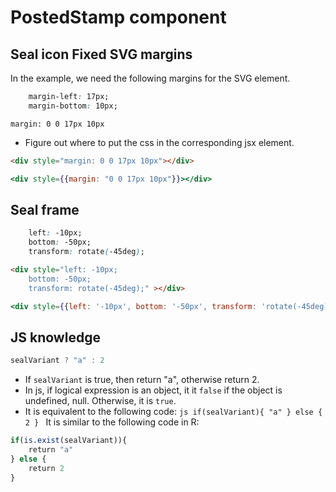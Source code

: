 

# PostedStamp component


## Seal icon Fixed SVG margins

In the example, we need the following margins for the SVG element.

```css
    margin-left: 17px;
    margin-bottom: 10px;
```

```
margin: 0 0 17px 10px
```

  * Figure out where to put the css in the corresponding jsx element. 

```html
<div style="margin: 0 0 17px 10px"></div>
```

```jsx
<div style={{margin: "0 0 17px 10px"}}></div>
```
## Seal frame

```css
    left: -10px;
    bottom: -50px;
    transform: rotate(-45deg);
```

```html
<div style="left: -10px;
    bottom: -50px;
    transform: rotate(-45deg);" ></div>
```

```jsx
<div style={{left: '-10px', bottom: '-50px', transform: 'rotate(-45deg)'}} />

```

## JS knowledge

```js
sealVariant ? "a" : 2
```

   * If `sealVariant` is true, then return "a", otherwise return 2.
   * In js, if logical expression is an object, it it `false` if the object is undefined, null. Otherwise, it is `true`.
   * It is equivalent to the following code:
    ```js
    if(sealVariant){
      "a"
    } else {
      2
    }
    ```
It is similar to the following code in R:
```r
if(is.exist(sealVariant)){
    return "a"
} else {
    return 2
}
```

